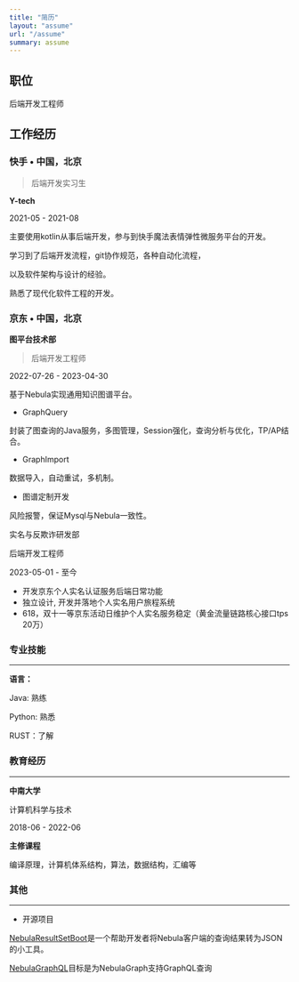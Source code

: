 ```yaml
---
title: "简历"
layout: "assume"
url: "/assume"
summary: assume
---
```


## 职位

后端开发工程师

## 工作经历

### **快手** • 中国，北京

> 后端开发实习生

**Y-tech**

2021-05 - 2021-08

主要使用kotlin从事后端开发，参与到快手魔法表情弹性微服务平台的开发。

学习到了后端开发流程，git协作规范，各种自动化流程，

以及软件架构与设计的经验。

熟悉了现代化软件工程的开发。

### **京东** • 中国，北京

**图平台技术部**

> 后端开发工程师

2022-07-26 - 2023-04-30

基于Nebula实现通用知识图谱平台。

- GraphQuery

封装了图查询的Java服务，多图管理，Session强化，查询分析与优化，TP/AP结合。

- GraphImport

数据导入，自动重试，多机制。

- 图谱定制开发

风险报警，保证Mysql与Nebula一致性。

实名与反欺诈研发部

后端开发工程师

2023-05-01 - 至今

- 开发京东个人实名认证服务后端日常功能
- 独立设计, 开发并落地个人实名用户旅程系统
- 618，双十一等京东活动日维护个人实名服务稳定（黄金流量链路核心接口tps 20万）


### 专业技能

---

**语言：**

Java: 熟练

Python: 熟悉

RUST：了解


### 教育经历

---

**中南大学**

计算机科学与技术

2018-06 - 2022-06

**主修课程**

编译原理，计算机体系结构，算法，数据结构，汇编等

### 其他

---

- 开源项目

[NebulaResultSetBoot](https://github.com/nebula-contrib/NebulaResultSetBoot)是一个帮助开发者将Nebula客户端的查询结果转为JSON的小工具。

[NebulaGraphQL](https://github.com/nebula-contrib/NebulaGraphQL)目标是为NebulaGraph支持GraphQL查询
